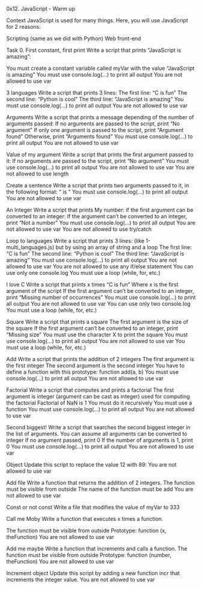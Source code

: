 0x12. JavaScript - Warm up

Context JavaScript is used for many things. Here, you will use JavaScript for 2 reasons:

Scripting (same as we did with Python) Web front-end

Task 0. First constant, first print Write a script that prints “JavaScript is amazing”:

You must create a constant variable called myVar with the value “JavaScript is amazing” You must use console.log(...) to print all output You are not allowed to use var

3 languages Write a script that prints 3 lines:
The first line: “C is fun” The second line: “Python is cool” The third line: “JavaScript is amazing” You must use console.log(...) to print all output You are not allowed to use var

Arguments Write a script that prints a message depending of the number of arguments passed:
If no arguments are passed to the script, print “No argument” If only one argument is passed to the script, print “Argument found” Otherwise, print “Arguments found” You must use console.log(...) to print all output You are not allowed to use var

Value of my argument Write a script that prints the first argument passed to it:
If no arguments are passed to the script, print “No argument” You must use console.log(...) to print all output You are not allowed to use var You are not allowed to use length

Create a sentence Write a script that prints two arguments passed to it, in the following format: “ is ”
You must use console.log(...) to print all output You are not allowed to use var

An Integer Write a script that prints My number: if the first argument can be converted to an integer:
If the argument can’t be converted to an integer, print “Not a number” You must use console.log(...) to print all output You are not allowed to use var You are not allowed to use try/catch

Loop to languages Write a script that prints 3 lines: (like 1-multi_languages.js) but by using an array of string and a loop
The first line: “C is fun” The second line: “Python is cool” The third line: “JavaScript is amazing” You must use console.log(...) to print all output You are not allowed to use var You are not allowed to use any if/else statement You can use only one console.log You must use a loop (while, for, etc.)

I love C Write a script that prints x times “C is fun”
Where x is the first argument of the script If the first argument can’t be converted to an integer, print “Missing number of occurrences” You must use console.log(...) to print all output You are not allowed to use var You can use only two console.log You must use a loop (while, for, etc.)

Square Write a script that prints a square
The first argument is the size of the square If the first argument can’t be converted to an integer, print “Missing size” You must use the character X to print the square You must use console.log(...) to print all output You are not allowed to use var You must use a loop (while, for, etc.)

Add Write a script that prints the addition of 2 integers
The first argument is the first integer The second argument is the second integer You have to define a function with this prototype: function add(a, b) You must use console.log(...) to print all output You are not allowed to use var

Factorial Write a script that computes and prints a factorial
The first argument is integer (argument can be cast as integer) used for computing the factorial Factorial of NaN is 1 You must do it recursively You must use a function You must use console.log(...) to print all output You are not allowed to use var

Second biggest! Write a script that searches the second biggest integer in the list of arguments.
You can assume all arguments can be converted to integer If no argument passed, print 0 If the number of arguments is 1, print 0 You must use console.log(...) to print all output You are not allowed to use var

Object Update this script to replace the value 12 with 89:
You are not allowed to use var

Add file Write a function that returns the addition of 2 integers.
The function must be visible from outside The name of the function must be add You are not allowed to use var

Const or not const Write a file that modifies the value of myVar to 333

Call me Moby Write a function that executes x times a function.

The function must be visible from outside Prototype: function (x, theFunction) You are not allowed to use var

Add me maybe Write a function that increments and calls a function.
The function must be visible from outside Prototype: function (number, theFunction) You are not allowed to use var

Increment object Update this script by adding a new function incr that increments the integer value.
You are not allowed to use var
